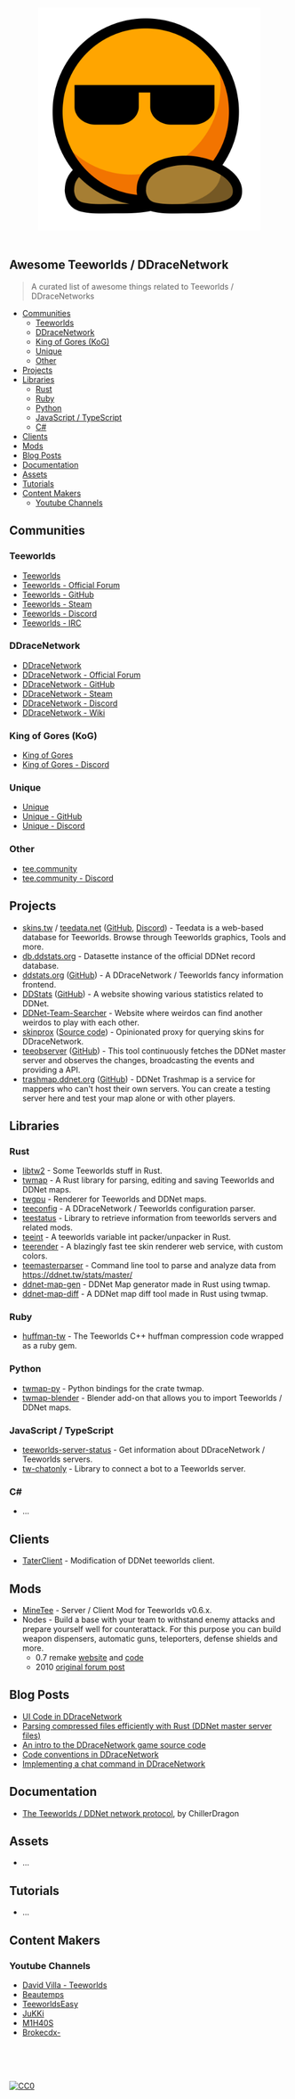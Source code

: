 <p align="center">
  <br>
  <img width="400" src="./assets/logo.svg" alt="logo of awesome-tee repository">
  <br>
  <br>
</p>

## Awesome Teeworlds / DDraceNetwork

> A curated list of awesome things related to Teeworlds / DDraceNetworks

- [Сommunities](#communities)
  - [Teeworlds](#communities-teeworlds)
  - [DDraceNetwork](#communities-ddnet)
  - [King of Gores (KoG)](#communities-kog)
  - [Unique ](#communities-unique)
  - [Other](#communities-other)
- [Projects](#projects)
- [Libraries](#libraries)
  - [Rust](#libraries-rust)
  - [Ruby](#libraries-ruby)
  - [Python](#libraries-python)
  - [JavaScript / TypeScript](#libraries-js-ts)
  - [C#](#libraries-csharp)
- [Clients](#clients)
- [Mods](#mods)
- [Blog Posts](#blog-posts)
- [Documentation](#docs)
- [Assets](#assets)
- [Tutorials](#tutorials)
- [Content Makers](#content-makers)
    - [Youtube Channels](#content-makers-yt)

<!-- md-parser-start -->

## Сommunities

### Teeworlds <a id="communities-teeworlds"></a>

- [Teeworlds](https://www.teeworlds.com/)
- [Teeworlds - Official Forum](https://www.teeworlds.com/forum/)
- [Teeworlds - GitHub](https://github.com/teeworlds)
- [Teeworlds - Steam](https://store.steampowered.com/app/380840/Teeworlds/)
- [Teeworlds - Discord](https://discord.gg/teeworlds)
- [Teeworlds - IRC](irc://irc.quakenet.org/teeworlds)

### DDraceNetwork <a id="communities-ddnet"></a>

- [DDraceNetwork](https://ddnet.org/)
- [DDraceNetwork - Official Forum](https://forum.ddnet.org/)
- [DDraceNetwork - GitHub](https://github.com/ddnet)
- [DDraceNetwork - Steam](https://store.steampowered.com/app/412220/DDraceNetwork/)
- [DDraceNetwork - Discord](https://ddnet.org/discord)
- [DDraceNetwork - Wiki](https://forum.ddnet.org/)

### King of Gores (KoG) <a id="communities-kog"></a>

- [King of Gores](https://kog.tw/)
- [King of Gores - Discord](https://discord.kog.tw/)

### Unique <a id="communities-unique"></a>

- [Unique](https://uniqueclan.net/)
- [Unique - GitHub](https://github.com/unique-clan)
- [Unique - Discord](https://discord.gg/gbgEs7m6kK)

### Other <a id="communities-other"></a>

- [tee.community](https://tee.community/)
- [tee.community - Discord](https://tee.community/discord)

## Projects

- [skins.tw](https://skins.tw/) / [teedata.net](https://teedata.net/) ([GitHub](https://github.com/Teeskins/), [Discord](https://discord.gg/mTVQuEDzzc))  - Teedata is a web-based database for Teeworlds. Browse through Teeworlds graphics, Tools and more.
- [db.ddstats.org](https://db.ddstats.org/) - Datasette instance of the official DDNet record database.
- [ddstats.org](https://ddstats.org/) ([GitHub](https://github.com/edg-l/ddstats)) - A DDraceNetwork / Teeworlds fancy information frontend.
- [DDStats](https://ddstats.org/) ([GitHub](https://github.com/ddstats-tw)) - A website showing various statistics related to DDNet.
- [DDNet-Team-Searcher](https://github.com/DDNet-Team-Searcher) - Website where weirdos can find another weirdos to play with each other.
- [skinprox](https://skins.scrumplex.net/) ([Source code](https://codeberg.org/Scrumplex/skinprox)) - Opinionated proxy for querying skins for DDraceNetwork.
- [teeobserver](https://observer.ddstats.org/) ([GitHub](https://github.com/edg-l/teeobserver)) - This tool continuously fetches the DDNet master server and observes the changes, broadcasting the events and providing a API.
- [trashmap.ddnet.org](https://trashmap.ddnet.org/) ([GitHub](https://github.com/ddnet/ddnet-trashmap)) - DDNet Trashmap is a service for mappers who can't host their own servers. You can create a testing server here and test your map alone or with other players.

## Libraries

### Rust <a id="libraries-rust"></a>

- [libtw2](https://github.com/heinrich5991/libtw2) - Some Teeworlds stuff in Rust.
- [twmap](https://gitlab.com/Patiga/twmap) - A Rust library for parsing, editing and saving Teeworlds and DDNet maps.
- [twgpu](https://gitlab.com/Patiga/twgpu) - Renderer for Teeworlds and DDNet maps.
- [teeconfig](https://github.com/edg-l/teeconfig) - A DDraceNetwork / Teeworlds configuration parser.
- [teestatus](https://github.com/edg-l/teestatus) - Library to retrieve information from teeworlds servers and related mods.
- [teeint](https://github.com/edg-l/teeint) - A teeworlds variable int packer/unpacker in Rust.
- [teerender](https://github.com/edg-l/teerender) - A blazingly fast tee skin renderer web service, with custom colors.
- [teemasterparser](https://github.com/edg-l/teemasterparser) - Command line tool to parse and analyze data from https://ddnet.tw/stats/master/
- [ddnet-map-gen](https://github.com/edg-l/ddnet-map-gen) - DDNet Map generator made in Rust using twmap.
- [ddnet-map-diff](https://github.com/edg-l/ddnet-map-diff) - A DDNet map diff tool made in Rust using twmap.

### Ruby <a id="libraries-ruby"></a>

- [huffman-tw](https://github.com/ChillerDragon/huffman-tw) - The Teeworlds C++ huffman compression code wrapped as a ruby gem.

### Python <a id="libraries-python"></a>

- [twmap-py](https://gitlab.com/Patiga/twmap-py) - Python bindings for the crate twmap.
- [twmap-blender](https://gitlab.com/Patiga/twmap-blender) - Blender add-on that allows you to import Teeworlds / DDNet maps.

### JavaScript / TypeScript <a id="libraries-js-ts"></a>

- [teeworlds-server-status](https://github.com/edg-l/teeworlds-server-status) - Get information about DDraceNetwork / Teeworlds servers.
- [tw-chatonly](https://gitlab.com/swarfey/teeworlds-client/) - Library to connect a bot to a Teeworlds server.

### C\# <a id="libraries-csharp"></a>

- ...

## Clients

- [TaterClient](https://github.com/sjrc6/TaterClient-ddnet) - Modification of DDNet teeworlds client.

## Mods

- [MineTee](https://gitlab.com/Tardo/MineTee) - Server / Client Mod for Teeworlds v0.6.x.
- Nodes - Build a base with your team to withstand enemy attacks and prepare yourself well for counterattack. For this purpose you can build weapon dispensers, automatic guns, teleporters, defense shields and more.
  + 0.7 remake [website](https://nodes.teeworlds.dev/) and [code](https://github.com/teeworldsnetwork/nodes)
  + 2010 [original forum post](https://www.teeworlds.com/forum/viewtopic.php?id=5409)

## Blog Posts

- [UI Code in DDraceNetwork](https://edgarluque.com/blog/ui-code-ddnet/)
- [Parsing compressed files efficiently with Rust (DDNet master server files)](https://edgarluque.com/blog/zstd-streaming-in-rust/)
- [An intro to the DDraceNetwork game source code](https://edgarluque.com/blog/intro-to-ddnet/)
- [Code conventions in DDraceNetwork](https://edgarluque.com/blog/code-conventions-in-ddnet/)
- [Implementing a chat command in DDraceNetwork](https://edgarluque.com/blog/chat-command-ddracenetwork/)

## Documentation

- [The Teeworlds / DDNet network protocol](https://chillerdragon.github.io/teeworlds-protocol/), by ChillerDragon

## Assets

- ...

## Tutorials

- ...

## Content Makers

### Youtube Channels <a id="content-makers-yt"></a>

- [David Villa - Teeworlds](https://www.youtube.com/@David-Villa-Teeworlds)
- [Beautemps](https://www.youtube.com/@BeautempsTW)
- [TeeworldsEasy](https://www.youtube.com/@TeeworldsEasy)
- [JuKKi](https://www.youtube.com/@jukkitw)
- [M1H40S](https://www.youtube.com/@M1H40S)
- [Brokecdx-](https://www.youtube.com/@Brokecdx)

<!-- md-parser-end -->
<br/>
<br/>
<br/>

[![CC0](https://i.creativecommons.org/p/zero/1.0/88x31.png)](https://creativecommons.org/publicdomain/zero/1.0/)
